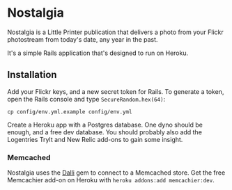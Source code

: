 # Nostalgia #

Nostalgia is a Little Printer publication that delivers a photo from
your Flickr photostream from today's date, any year in the past.

It's a simple Rails application that's designed to run on Heroku.

## Installation ##

Add your Flickr keys, and a new secret token for Rails. To generate a
token, open the Rails console and type `SecureRandom.hex(64)`:

    cp config/env.yml.example config/env.yml

Create a Heroku app with a Postgres database. One dyno should be
enough, and a free dev database. You should probably also add the
Logentries TryIt and New Relic add-ons to gain some insight.

### Memcached ###

Nostalgia uses the [Dalli](https://github.com/mperham/dalli) gem to
connect to a Memcached store. Get the free Memcachier add-on on Heroku
with `heroku addons:add memcachier:dev`.
